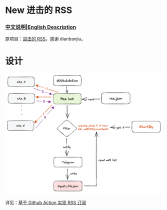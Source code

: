# New 进击的 RSS

### [中文说明](https://github.com/GuangzheJiang/rss_everyday/blob/main/README.md)|[English Description](https://github.com/GuangzheJiang/rss_everyday/blob/main/README_en.md)

原项目：[进击的 RSS](https://github.com/dianbanjiu/rss_everyday)。感谢 dianbanjiu。

# 设计

![](img/image-20230401234256216.png)

详见：[基于 Github Action 实现 RSS 订阅](https://youguanxinqing.xyz/archives/163/)